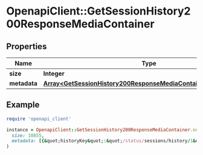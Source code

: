 # OpenapiClient::GetSessionHistory200ResponseMediaContainer

## Properties

| Name | Type | Description | Notes |
| ---- | ---- | ----------- | ----- |
| **size** | **Integer** |  | [optional] |
| **metadata** | [**Array&lt;GetSessionHistory200ResponseMediaContainerMetadataInner&gt;**](GetSessionHistory200ResponseMediaContainerMetadataInner.md) |  | [optional] |

## Example

```ruby
require 'openapi_client'

instance = OpenapiClient::GetSessionHistory200ResponseMediaContainer.new(
  size: 10855,
  metadata: [{&quot;historyKey&quot;:&quot;/status/sessions/history/1&quot;,&quot;key&quot;:&quot;/library/metadata/32171&quot;,&quot;ratingKey&quot;:&quot;32171&quot;,&quot;librarySectionID&quot;:&quot;2&quot;,&quot;parentKey&quot;:&quot;/library/metadata/32170&quot;,&quot;grandparentKey&quot;:&quot;/library/metadata/32132&quot;,&quot;title&quot;:&quot;The Noise That Blue Makes&quot;,&quot;grandparentTitle&quot;:&quot;Taskmaster&quot;,&quot;type&quot;:&quot;episode&quot;,&quot;thumb&quot;:&quot;/library/metadata/32171/thumb/-1&quot;,&quot;parentThumb&quot;:&quot;/library/metadata/32170/thumb/1654134301&quot;,&quot;grandparentThumb&quot;:&quot;/library/metadata/32132/thumb/1703933346&quot;,&quot;grandparentArt&quot;:&quot;/library/metadata/32132/art/1703933346&quot;,&quot;index&quot;:1,&quot;parentIndex&quot;:13,&quot;originallyAvailableAt&quot;:&quot;2022-04-14T00:00:00.000Z&quot;,&quot;viewedAt&quot;:1654139223,&quot;accountID&quot;:1,&quot;deviceID&quot;:5}]
)
```

